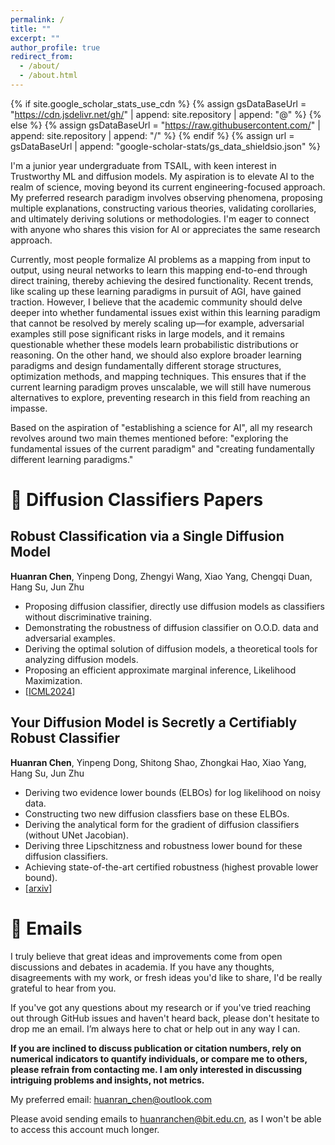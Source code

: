 ```yaml
---
permalink: /
title: ""
excerpt: ""
author_profile: true
redirect_from: 
  - /about/
  - /about.html
---
```


{% if site.google_scholar_stats_use_cdn %}
{% assign gsDataBaseUrl = "https://cdn.jsdelivr.net/gh/" | append: site.repository | append: "@" %}
{% else %}
{% assign gsDataBaseUrl = "https://raw.githubusercontent.com/" | append: site.repository | append: "/" %}
{% endif %}
{% assign url = gsDataBaseUrl | append: "google-scholar-stats/gs_data_shieldsio.json" %}

<span class='anchor' id='about-me'></span>

I'm a junior year undergraduate from TSAIL, with keen interest in Trustworthy ML and diffusion models. My aspiration is to elevate AI to the realm of science, moving beyond its current engineering-focused approach. My preferred research paradigm involves observing phenomena, proposing multiple explanations, constructing various theories, validating corollaries, and ultimately deriving solutions or methodologies. I'm eager to connect with anyone who shares this vision for AI or appreciates the same research approach.

Currently, most people formalize AI problems as a mapping from input to output, using neural networks to learn this mapping end-to-end through direct training, thereby achieving the desired functionality. Recent trends, like scaling up these learning paradigms in pursuit of AGI, have gained traction. However, I believe that the academic community should delve deeper into whether fundamental issues exist within this learning paradigm that cannot be resolved by merely scaling up—for example, adversarial examples still pose significant risks in large models, and it remains questionable whether these models learn probabilistic distributions or reasoning. On the other hand, we should also explore broader learning paradigms and design fundamentally different storage structures, optimization methods, and mapping techniques. This ensures that if the current learning paradigm proves unscalable, we will still have numerous alternatives to explore, preventing research in this field from reaching an impasse.

Based on the aspiration of "establishing a science for AI", all my research revolves around two main themes mentioned before: "exploring the fundamental issues of the current paradigm" and "creating fundamentally different learning paradigms."

# 📝 Diffusion Classifiers Papers


## Robust Classification via a Single Diffusion Model
**Huanran Chen**, Yinpeng Dong, Zhengyi Wang, Xiao Yang, Chengqi Duan, Hang Su, Jun Zhu    
- Proposing diffusion classifier, directly use diffusion models as classifiers without discriminative training.
- Demonstrating the robustness of diffusion classifier on O.O.D. data and adversarial examples.
- Deriving the optimal solution of diffusion models, a theoretical tools for analyzing diffusion models.
- Proposing an efficient approximate marginal inference, Likelihood Maximization.
-  [[ICML2024](https://arxiv.org/abs/2305.15241)]


## Your Diffusion Model is Secretly a Certifiably Robust Classifier
**Huanran Chen**, Yinpeng Dong, Shitong Shao, Zhongkai Hao, Xiao Yang, Hang Su, Jun Zhu       
- Deriving two evidence lower bounds (ELBOs) for log likelihood on noisy data.
- Constructing two new diffusion classfiers base on these ELBOs.
- Deriving the analytical form for the gradient of diffusion classifiers (without UNet Jacobian).
- Deriving three Lipschitzness and robustness lower bound for these diffusion classifiers.
- Achieving state-of-the-art certified robustness (highest provable lower bound).
-  [[arxiv](https://arxiv.org/abs/2402.02316)]





# 📧 Emails

I truly believe that great ideas and improvements come from open discussions and debates in academia. If you have any thoughts, disagreements with my work, or fresh ideas you'd like to share, I'd be really grateful to hear from you.

If you've got any questions about my research or if you've tried reaching out through GitHub issues and haven't heard back, please don't hesitate to drop me an email. I’m always here to chat or help out in any way I can.

**If you are inclined to discuss publication or citation numbers, rely on numerical indicators to quantify individuals, or compare me to others, please refrain from contacting me. I am only interested in discussing intriguing problems and insights, not metrics.**

My preferred email: huanran_chen@outlook.com

Please avoid sending emails to huanranchen@bit.edu.cn, as I won't be able to access this account much longer.


